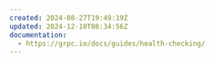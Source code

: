 ```yaml
---
created: 2024-08-27T19:49:19Z
updated: 2024-12-10T08:34:56Z
documentation:
  - https://grpc.io/docs/guides/health-checking/
---
```


